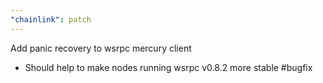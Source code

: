 ```yaml
---
"chainlink": patch
---
```


Add panic recovery to wsrpc mercury client

- Should help to make nodes running wsrpc v0.8.2 more stable #bugfix
